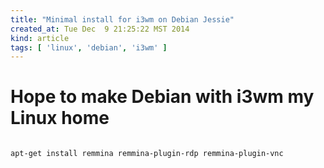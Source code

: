 ```yaml
---
title: "Minimal install for i3wm on Debian Jessie"
created_at: Tue Dec  9 21:25:22 MST 2014
kind: article
tags: [ 'linux', 'debian', 'i3wm' ]
---
```


# Hope to make Debian with i3wm my Linux home


<pre><code>
apt-get install remmina remmina-plugin-rdp remmina-plugin-vnc
</code></pre>
